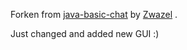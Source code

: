 Forken from [java-basic-chat](https://github.com/zwazel/java-basic-chat) by [Zwazel](https://github.com/Zwazel) .

Just changed and added new GUI :)
